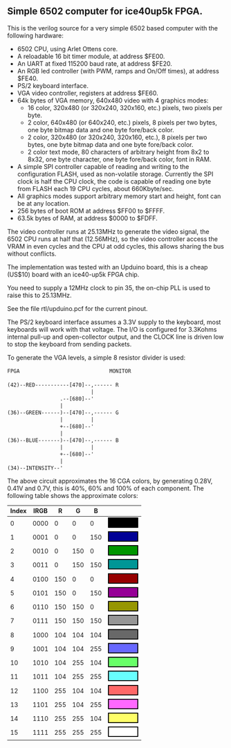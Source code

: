 Simple 6502 computer for ice40up5k FPGA.
----------------------------------------

This is the verilog source for a very simple 6502 based computer with the
following hardware:

- 6502 CPU, using Arlet Ottens core.
- A reloadable 16 bit timer module, at address $FE00.
- An UART at fixed 115200 baud rate, at address $FE20.
- An RGB led controller (with PWM, ramps and On/Off times), at address $FE40.
- PS/2 keyboard interface.
- VGA video controller, registers at address $FE60.
- 64k bytes of VGA memory, 640x480 video with 4 graphics modes:
  - 16 color, 320x480 (or 320x240, 320x160, etc.) pixels, two pixels per byte.
  - 2 color, 640x480 (or 640x240, etc.) pixels, 8 pixels per two bytes, one byte bitmap data and one byte fore/back color.
  - 2 color, 320x480 (or 320x240, 320x160, etc.), 8 pixels per two bytes, one byte bitmap data and one byte fore/back color.
  - 2 color text mode, 80 characters of arbitrary height from 8x2 to 8x32, one byte character, one byte fore/back color, font in RAM.
- A simple SPI controller capable of reading and writing to the configuration FLASH, used as non-volatile storage. Currently the SPI clock is half the CPU clock, the code is capable of reading one byte from FLASH each 19 CPU cycles, about 660Kbyte/sec.
- All graphics modes support arbitrary memory start and height, font can be at any location.
- 256 bytes of boot ROM at address $FF00 to $FFFF.
- 63.5k bytes of RAM, at address $0000 to $FDFF.

The video controller runs at 25.13MHz to generate the video signal, the 6502 CPU runs at half that (12.56MHz), so the video controller access the VRAM in even cycles and the CPU at odd cycles, this allows sharing the bus without conflicts.

The implementation was tested with an Upduino board, this is a cheap (US$10)
board with an ice40-up5k FPGA chip.

You need to supply a 12MHz clock to pin 35, the on-chip PLL is used to raise this to 25.13MHz.

See the file rtl/upduino.pcf for the current pinout.

The PS/2 keyboard interface assumes a 3.3V supply to the keyboard, most keyboards will work with that voltage. The I/O is configured for 3.3Kohms internal pull-up and open-collector output, and the CLOCK line is driven low to stop the keyboard from sending packets.

To generate the VGA levels, a simple 8 resistor divider is used:

    FPGA                             MONITOR

    (42)--RED-----------[470]--,------ R
                               |
                     .--[680]--'
                     |
    (36)--GREEN------)--[470]--,------ G
                     |         |
                     +--[680]--'
                     |
    (36)--BLUE-------)--[470]--,------ B
                     |         |
                     +--[680]--'
                     |
    (34)--INTENSITY--'

The above circuit approximates the 16 CGA colors, by generating 0.28V, 0.41V and 0.7V, this is 40%, 60% and 100% of each component. The following table shows the approximate colors:

| Index | IRGB | R | G | B |                          |
|-------|------|---|---|---|--------------------------|
|   0   | 0000 | 0 | 0 | 0 |![0](/doc/00.png?raw=true)|
|   1   | 0001 | 0 | 0 |150|![0](/doc/01.png?raw=true)|
|   2   | 0010 | 0 |150| 0 |![0](/doc/02.png?raw=true)|
|   3   | 0011 | 0 |150|150|![0](/doc/03.png?raw=true)|
|   4   | 0100 |150| 0 | 0 |![0](/doc/04.png?raw=true)|
|   5   | 0101 |150| 0 |150|![0](/doc/05.png?raw=true)|
|   6   | 0110 |150|150| 0 |![0](/doc/06.png?raw=true)|
|   7   | 0111 |150|150|150|![0](/doc/07.png?raw=true)|
|   8   | 1000 |104|104|104|![0](/doc/08.png?raw=true)|
|   9   | 1001 |104|104|255|![0](/doc/09.png?raw=true)|
|  10   | 1010 |104|255|104|![0](/doc/10.png?raw=true)|
|  11   | 1011 |104|255|255|![0](/doc/11.png?raw=true)|
|  12   | 1100 |255|104|104|![0](/doc/12.png?raw=true)|
|  13   | 1101 |255|104|255|![0](/doc/13.png?raw=true)|
|  14   | 1110 |255|255|104|![0](/doc/14.png?raw=true)|
|  15   | 1111 |255|255|255|![0](/doc/15.png?raw=true)|


